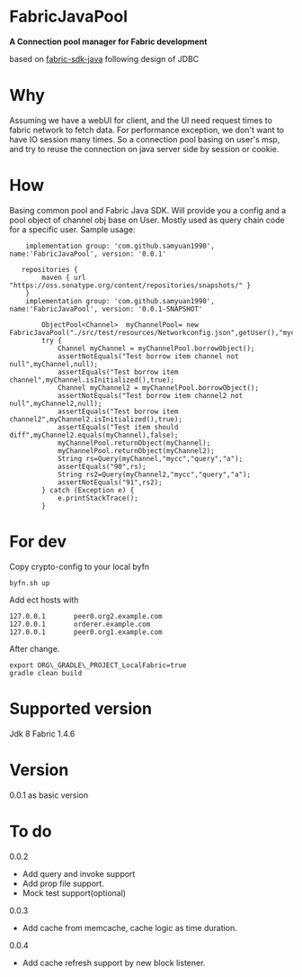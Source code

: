 # FabricJavaPool
**A Connection pool manager for Fabric development**

based on [fabric-sdk-java](https://github.com/hyperledger/fabric-sdk-java) 
following design of JDBC

# Why
Assuming we have a webUI for client, and the UI need request times to fabric network to fetch data.
For performance exception, we don't want to have IO session many times.
So a connection pool basing on user's msp, and try to reuse the connection on java server side by session or cookie. 

# How
Basing common pool and Fabric Java SDK.
Will provide you a config and a pool object of channel obj base on User.
Mostly used as query chain code for a specific user.
Sample usage:
```
	implementation group: 'com.github.samyuan1990', name:'FabricJavaPool', version: '0.0.1'
```

```
   repositories {
        maven { url "https://oss.sonatype.org/content/repositories/snapshots/" }
    }
	implementation group: 'com.github.samyuan1990', name:'FabricJavaPool', version: '0.0.1-SNAPSHOT'
```

```
        ObjectPool<Channel>  myChannelPool= new FabricJavaPool("./src/test/resources/Networkconfig.json",getUser(),"mychannel");
        try {
            Channel myChannel = myChannelPool.borrowObject();
            assertNotEquals("Test borrow item channel not null",myChannel,null);
            assertEquals("Test borrow item channel",myChannel.isInitialized(),true);
            Channel myChannel2 = myChannelPool.borrowObject();
            assertNotEquals("Test borrow item channel2 not null",myChannel2,null);
            assertEquals("Test borrow item channel2",myChannel2.isInitialized(),true);
            assertEquals("Test item should diff",myChannel2.equals(myChannel),false);
            myChannelPool.returnObject(myChannel);
            myChannelPool.returnObject(myChannel2);
            String rs=Query(myChannel,"mycc","query","a");
            assertEquals("90",rs);
            String rs2=Query(myChannel2,"mycc","query","a");
            assertNotEquals("91",rs2);
        } catch (Exception e) {
            e.printStackTrace();
        }
```

# For dev
Copy crypto-config to your local byfn
```
byfn.sh up
```

Add ect hosts with
```
127.0.0.1       peer0.org2.example.com
127.0.0.1       orderer.example.com
127.0.0.1       peer0.org1.example.com
```
After change.
```
export ORG\_GRADLE\_PROJECT_LocalFabric=true
gradle clean build
```

# Supported version
Jdk 8
Fabric 1.4.6

# Version
0.0.1 as basic version

# To do
0.0.2
* Add query and invoke support
* Add prop file support.
* Mock test support(optional)

0.0.3
* Add cache from memcache, cache logic as time duration.

0.0.4
* Add cache refresh support by new block listener.